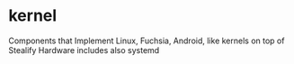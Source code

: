 # kernel
Components that Implement Linux, Fuchsia, Android, like kernels on top of Stealify Hardware includes also systemd 
